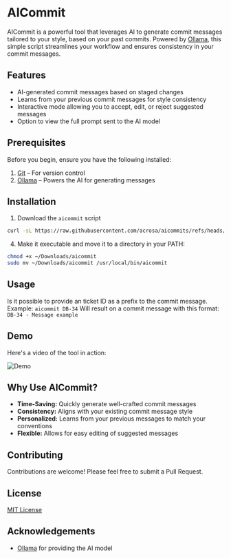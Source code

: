 # AICommit

AICommit is a powerful tool that leverages AI to generate commit messages tailored to your style, based on your past commits. Powered by [Ollama](https://ollama.com), this simple script streamlines your workflow and ensures consistency in your commit messages.

## Features

- AI-generated commit messages based on staged changes
- Learns from your previous commit messages for style consistency
- Interactive mode allowing you to accept, edit, or reject suggested messages
- Option to view the full prompt sent to the AI model

## Prerequisites

Before you begin, ensure you have the following installed:

1. [Git](https://git-scm.com) – For version control
2. [Ollama](https://ollama.com) – Powers the AI for generating messages

## Installation

1. Download the `aicommit` script
 ```bash
 curl -sL https://raw.githubusercontent.com/acrosa/aicommits/refs/heads/main/aicommit -o ~/Downloads/aicommit
 ```
4. Make it executable and move it to a directory in your PATH:
```bash
chmod +x ~/Downloads/aicommit
sudo mv ~/Downloads/aicommit /usr/local/bin/aicommit
```

## Usage

Is it possible to provide an ticket ID as a prefix to the commit message.
Example:
`aicommit DB-34`
Will result on a commit message with this format: `DB-34 - Message example`

## Demo
Here's a video of the tool in action:

![Demo](demo.gif)


## Why Use AICommit?

- **Time-Saving:** Quickly generate well-crafted commit messages
- **Consistency:** Aligns with your existing commit message style
- **Personalized:** Learns from your previous messages to match your conventions
- **Flexible:** Allows for easy editing of suggested messages

## Contributing

Contributions are welcome! Please feel free to submit a Pull Request.

## License

[MIT License](LICENSE)

## Acknowledgements

- [Ollama](https://ollama.com) for providing the AI model
